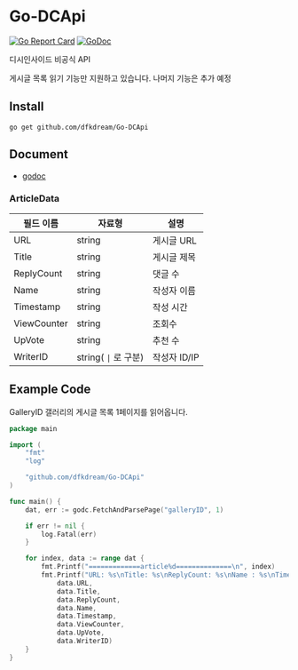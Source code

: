 # Go-DCApi
[![Go Report Card](https://goreportcard.com/badge/github.com/dfkdream/Go-DCApi)](https://goreportcard.com/report/github.com/dfkdream/Go-DCApi)
[![GoDoc](https://godoc.org/github.com/dfkdream/Go-DCApi?status.svg)](https://godoc.org/github.com/dfkdream/Go-DCApi)

디시인사이드 비공식 API

게시글 목록 읽기 기능만 지원하고 있습니다. 나머지 기능은 추가 예정

## Install

`go get github.com/dfkdream/Go-DCApi`

## Document

* [godoc](https://godoc.org/github.com/dfkdream/Go-DCApi)

### ArticleData

필드 이름 | 자료형 | 설명
---------|--------|------
URL | string | 게시글 URL
Title | string | 게시글 제목
ReplyCount | string | 댓글 수
Name | string | 작성자 이름
Timestamp | string | 작성 시간
ViewCounter | string | 조회수
UpVote | string | 추천 수
WriterID | string( `\|` 로 구분) | 작성자 ID/IP

## Example Code

GalleryID 갤러리의 게시글 목록 1페이지를 읽어옵니다.
```Go
package main

import (
    "fmt"
    "log"

    "github.com/dfkdream/Go-DCApi"
)

func main() {
    dat, err := godc.FetchAndParsePage("galleryID", 1)

    if err != nil {
        log.Fatal(err)
    }

    for index, data := range dat {
        fmt.Printf("=============article%d==============\n", index)
        fmt.Printf("URL: %s\nTitle: %s\nReplyCount: %s\nName : %s\nTimestamp : %s\nViewCounter : %s\nUpVote : %s\nWriterID : %s\n",
            data.URL,
            data.Title,
            data.ReplyCount,
            data.Name,
            data.Timestamp,
            data.ViewCounter,
            data.UpVote,
            data.WriterID)
    }
}
```
